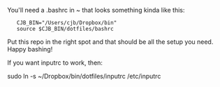 You'll need a .bashrc in ~ that looks something kinda like this:

       CJB_BIN="/Users/cjb/Dropbox/bin"
       source $CJB_BIN/dotfiles/bashrc

Put this repo in the right spot and that should be all the setup you need.
Happy bashing!

If you want inputrc to work, then:

   sudo ln -s ~/Dropbox/bin/dotfiles/inputrc /etc/inputrc


